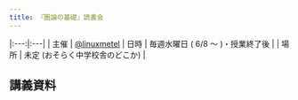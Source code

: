 ```yaml
---
title: 『圏論の基礎』読書会
---
```


|:---:|:---|
| 主催 | [@linuxmetel](https://twitter.com/linuxmetel)
| 日時 | 毎週水曜日 ( 6/8 〜 )・授業終了後 |
| 場所 | 未定 (おそらく中学校舎のどこか) |

## 講義資料
